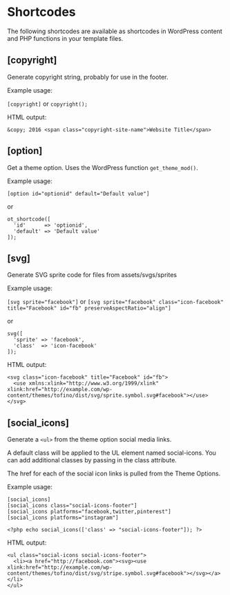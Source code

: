 # Shortcodes

The following shortcodes are available as shortcodes in WordPress content and PHP functions in your template files.

## [copyright]

Generate copyright string, probably for use in the footer.

Example usage:

``[copyright]`` or ``copyright();``

HTML output:
```
&copy; 2016 <span class="copyright-site-name">Website Title</span>
```

## [option]

Get a theme option. Uses the WordPress function `get_theme_mod()`.

Example usage:

``[option id="optionid" default="Default value"]``

or

```
ot_shortcode([
  'id'      => 'optionid',
  'default' => 'Default value'
]);
```

## [svg]

Generate SVG sprite code for files from assets/svgs/sprites

Example usage:

``[svg sprite="facebook"]`` or ``[svg sprite="facebook" class="icon-facebook" title="Facebook" id="fb" preserveAspectRatio="align"]``

or

```
svg([
  'sprite' => 'facebook',
  'class'  => 'icon-facebook'
]);
```

HTML output:
```
<svg class="icon-facebook" title="Facebook" id="fb">
  <use xmlns:xlink="http://www.w3.org/1999/xlink" xlink:href="http://example.com/wp-content/themes/tofino/dist/svg/sprite.symbol.svg#facebook"></use>
</svg>
```

## [social_icons]

Generate a `<ul>` from the theme option social media links.

A default class will be applied to the UL element named social-icons. You can add additional classes by passing in the class attribute.

The href for each of the social icon links is pulled from the Theme Options.

Example usage:

```
[social_icons]
[social_icons class="social-icons-footer"]
[social_icons platforms="facebook,twitter,pinterest"]
[social_icons platforms="instagram"]

<?php echo social_icons(['class' => "social-icons-footer"]); ?>
```

HTML output:
```
<ul class="social-icons social-icons-footer">
  <li><a href="http://facebook.com"><svg><use xlink:href="http://example.com/wp-content/themes/tofino/dist/svg/stripe.symbol.svg#facebook"></svg></a></li>
</ul>
```
